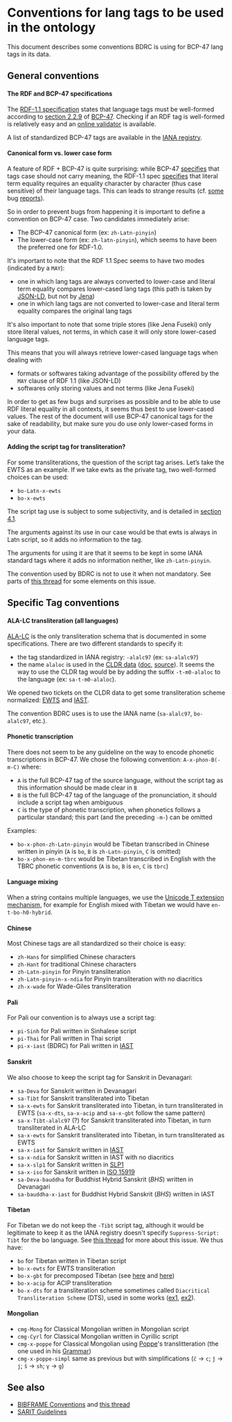 # Conventions for lang tags to be used in the ontology

This document describes some conventions BDRC is using for BCP-47 lang tags in its data.

## General conventions

#### The RDF and BCP-47 specifications

The [RDF-1.1 specification](https://www.w3.org/TR/rdf11-concepts/#h3_section-Graph-Literal) states that language tags must be well-formed according to [section 2.2.9](http://tools.ietf.org/html/bcp47#section-2.2.9) of [BCP-47](http://tools.ietf.org/html/bcp47). Checking if an RDF tag is well-formed is relatively easy and an [online validator](http://schneegans.de/lv/) is available.

A list of standardized BCP-47 tags are available in the [IANA registry](https://www.iana.org/assignments/language-subtag-registry/language-subtag-registry).

#### Canonical form vs. lower case form

A feature of RDF + BCP-47 is quite surprising: while BCP-47 [specifies](https://tools.ietf.org/html/bcp47#section-2.1.1) that tags case should not carry meaning, the RDF-1.1 spec [specifies](https://www.w3.org/TR/rdf11-concepts/#h3_section-Graph-Literal) that literal term equality requires an equality character by character (thus case sensitive) of their language tags. This can leads to strange results (cf. [some](https://github.com/jsonld-java/jsonld-java/issues/199) bug [reports](https://issues.apache.org/jira/browse/JENA-1377)).

So in order to prevent bugs from happening it is important to define a convention on BCP-47 case. Two candidates immediately arise:

- The BCP-47 canonical form (ex: `zh-Latn-pinyin`)
- The lower-case form (ex: `zh-latn-pinyin`), which seems to have been the preferred one for RDF-1.0.

It's important to note that the RDF 1.1 Spec seems to have two modes (indicated by a `MAY`): 
- one in which lang tags are always converted to lower-case and literal term equality compares lower-cased lang tags (this path is taken by [JSON-LD](https://github.com/json-ld/json-ld.org/issues/533), but not by [Jena](https://issues.apache.org/jira/browse/JENA-1377))
- one in which lang tags are not converted to lower-case and literal term equality compares the original lang tags

It's also important to note that some triple stores (like Jena Fuseki) only store literal values, not terms, in which case it will only store lower-cased language tags.

This means that you will always retrieve lower-cased language tags when dealing with
- formats or softwares taking advantage of the possibility offered by the `MAY` clause of RDF 1.1 (like JSON-LD)
- softwares only storing values and not terms (like Jena Fuseki)

In order to get as few bugs and surprises as possible and to be able to use RDF literal equality in all contexts, it seems thus best to use lower-cased values. The rest of the document will use BCP-47 canonical tags for the sake of readability, but make sure you do use only lower-cased forms in your data.

#### Adding the script tag for transliteration?

For some transliterations, the question of the script tag arises. Let’s take the EWTS as an example. If we take ewts as the private tag, two well-formed choices can be used:

- `bo-Latn-x-ewts`
- `bo-x-ewts`

The script tag use is subject to some subjectivity, and is detailed in [section 4.1](https://tools.ietf.org/html/bcp47#section-4.1).

The arguments against its use in our case would be that ewts is always in Latn script, so it adds no information to the tag.

The arguments for using it are that it seems to be kept in some IANA standard tags where it adds no information neither, like `zh-Latn-pinyin`.

The convention used by BDRC is not to use it when not mandatory. See parts of [this thread](https://www.ietf.org/mail-archive/web/ietf-languages/current/msg00210.html) for some elements on this issue.

## Specific Tag conventions

#### ALA-LC transliteration (all languages)

[ALA-LC](https://www.loc.gov/catdir/cpso/roman.html) is the only transliteration schema that is documented in some specifications. There are two different standards to specify it:

- the tag standardized in IANA registry: `-alalc97` (ex: `sa-alalc97`)
- the name `alaloc` is used in the [CLDR data](http://unicode.org/repos/cldr/trunk/common/bcp47/transform.xml) ([doc](http://www.unicode.org/reports/tr35/#BCP47_T_Extension), [source](https://www.iana.org/assignments/language-tag-extensions-registry/language-tag-extensions-registry)). It seems the way to use the CLDR tag would be by adding the suffix `-t-m0-alaloc` to the language (ex: `sa-t-m0-alaloc`).

We opened two tickets on the CLDR data to get some transliteration scheme normalized: [EWTS](http://unicode.org/cldr/trac/ticket/10547) and [IAST](http://unicode.org/cldr/trac/ticket/10548).

The convention BDRC uses is to use the IANA name (`sa-alalc97`, `bo-alalc97`, etc.).

#### Phonetic transcription

There does not seem to be any guideline on the way to encode phonetic transcriptions in BCP-47. We chose the following convention: `A-x-phon-B(-m-C)` where:
- `A` is the full BCP-47 tag of the source language, without the script tag as this information should be made clear in `B`
- `B` is the full BCP-47 tag of the language of the pronunciation, it should include a script tag when ambiguous
- `C` is the type of phonetic transcription, when phonetics follows a particular standard; this part (and the preceding `-m-`) can be omitted

Examples:
- `bo-x-phon-zh-Latn-pinyin` would be Tibetan transcribed in Chinese written in pinyin (`A` is `bo`, `B` is `zh-Latn-pinyin`, `C` is omitted)
- `bo-x-phon-en-m-tbrc` would be Tibetan transcribed in English with the TBRC phonetic conventions (`A` is `bo`, `B` is `en`, `C` is `tbrc`)

#### Language mixing

When a string contains multiple languages, we use the [Unicode T extension mechanism](http://www.unicode.org/reports/tr35/#BCP47_T_Extension), for example for English mixed with Tibetan we would have `en-t-bo-h0-hybrid`.

#### Chinese
Most Chinese tags are all standardized so their choice is easy:

- `zh-Hans` for simplified Chinese characters
- `zh-Hant` for traditional Chinese characters
- `zh-Latn-pinyin` for Pinyin transliteration
- `zh-Latn-pinyin-x-ndia` for Pinyin transliteration with no diacritics
- `zh-x-wade` for Wade-Giles transliteration

#### Pali
For Pali our convention is to always use a script tag:

- `pi-Sinh` for Pali written in Sinhalese script
- `pi-Thai` for Pali written in Thai script
- `pi-x-iast` (BDRC) for Pali written in [IAST](https://en.wikipedia.org/wiki/International_Alphabet_of_Sanskrit_Transliteration)

#### Sanskrit
We also choose to keep the script tag for Sanskrit in Devanagari:

- `sa-Deva` for Sanskrit written in Devanagari
- `sa-Tibt` for Sanskrit transliterated into Tibetan
- `sa-x-ewts` for Sanskrit transliterated into Tibetan, in turn transliterated in EWTS (`sa-x-dts`, `sa-x-acip` and `sa-x-gbt` follow the same pattern)
- `sa-x-Tibt-alalc97` (?) for Sanskrit transliterated into Tibetan, in turn transliterated in ALA-LC
- `sa-x-ewts` for Sanskrit transliterated into Tibetan, in turn transliterated as EWTS
- `sa-x-iast` for Sanskrit written in [IAST](https://en.wikipedia.org/wiki/International_Alphabet_of_Sanskrit_Transliteration)
- `sa-x-ndia` for Sanskrit written in IAST with no diacritics
- `sa-x-slp1` for Sanskrit written in [SLP1](http://www.sanskrit-lexicon.uni-koeln.de/talkMay2008/SLP1.pdf)
- `sa-x-iso` for Sanskrit written in [ISO 15919](https://en.wikipedia.org/wiki/ISO_15919)
- `sa-Deva-bauddha` for Buddhist Hybrid Sanskrit (*BHS*) written in Devanagari
- `sa-bauddha-x-iast` for  Buddhist Hybrid Sanskrit (*BHS*) written in IAST

#### Tibetan
For Tibetan we do not keep the `-Tibt` script tag, although it would be legitimate to keep it as the IANA registry doesn't specify `Suppress-Script: Tibt` for the bo language. See [this thread](https://www.ietf.org/mail-archive/web/ietf-languages/current/msg00278.html) for more about this issue. We thus have:

- `bo` for Tibetan written in Tibetan script
- `bo-x-ewts` for EWTS transliteration
- `bo-x-gbt` for precomposed Tibetan (see [here](https://sites.google.com/site/chrisfynn2/home/tibetanscriptfonts/standardization/precomposedtibetan-parta/precomposed-tibetan---part-a) and [here](https://sites.google.com/site/chrisfynn2/home/tibetanscriptfonts/standardization/precomposed-tibetan-part-b))
- `bo-x-acip` for ACIP transliteration
- `bo-x-dts` for a transliteration scheme sometimes called `Diacritical Transliteration Scheme` (DTS), used in some works ([ex1](https://www.tbrc.org/#!rid=W1KG13703), [ex2](https://www.tbrc.org/#!rid=W1PD95677)).

#### Mongolian

- `cmg-Mong` for Classical Mongolian written in Mongolian script
- `cmg-Cyrl` for Classical Mongolian written in Cyrillic script
- `cmg-x-poppe` for Classical Mongolian using [Poppe](https://viaf.org/viaf/22157344)'s translitteration (the one used in his [Grammar](http://www.worldcat.org/oclc/888131043))
- `cmg-x-poppe-simpl` same as previous but with simplifications (`č` -> `c`; `ǰ` -> `j`; `š` -> `sh`; `γ` -> `g`)

## See also
- [BIBFRAME Conventions](http://connect.ala.org/node/271553) and [this thread](https://listserv.loc.gov/cgi-bin/wa?A1=ind1712&L=BIBFRAME#7)
- [SARIT Guidelines](http://sarit.indology.info/apps/sarit-pm/docs/encoding-guidelines-simple.html#The-xmlid-and-xmllang-attributes)
